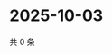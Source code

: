 # 2025-10-03

共 0 条

<!-- BEGIN ZHIHUQUESTIONS -->
<!-- 最后更新时间 Fri Oct 03 2025 23:10:54 GMT+0800 (China Standard Time) -->

<!-- END ZHIHUQUESTIONS -->

